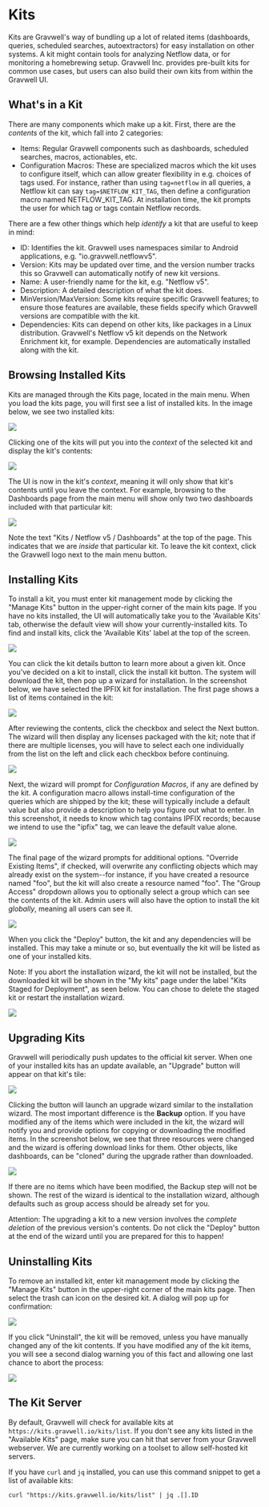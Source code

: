 # Kits

Kits are Gravwell's way of bundling up a lot of related items (dashboards, queries, scheduled searches, autoextractors) for easy installation on other systems. A kit might contain tools for analyzing Netflow data, or for monitoring a homebrewing setup. Gravwell Inc. provides pre-built kits for common use cases, but users can also build their own kits from within the Gravwell UI.

## What's in a Kit

There are many components which make up a kit. First, there are the *contents* of the kit, which fall into 2 categories:

* Items: Regular Gravwell components such as dashboards, scheduled searches, macros, actionables, etc.
* Configuration Macros: These are specialized macros which the kit uses to configure itself, which can allow greater flexibility in e.g. choices of tags used. For instance, rather than using `tag=netflow` in all queries, a Netflow kit can say `tag=$NETFLOW_KIT_TAG`, then define a configuration macro named NETFLOW_KIT_TAG. At installation time, the kit prompts the user for which tag or tags contain Netflow records.

There are a few other things which help *identify* a kit that are useful to keep in mind:

* ID: Identifies the kit. Gravwell uses namespaces similar to Android applications, e.g. "io.gravwell.netflowv5".
* Version: Kits may be updated over time, and the version number tracks this so Gravwell can automatically notify of new kit versions.
* Name: A user-friendly name for the kit, e.g. "Netflow v5".
* Description: A detailed description of what the kit does.
* MinVersion/MaxVersion: Some kits require specific Gravwell features; to ensure those features are available, these fields specify which Gravwell versions are compatible with the kit.
* Dependencies: Kits can depend on other kits, like packages in a Linux distribution. Gravwell's Netflow v5 kit depends on the Network Enrichment kit, for example. Dependencies are automatically installed along with the kit.

## Browsing Installed Kits

Kits are managed through the Kits page, located in the main menu. When you load the kits page, you will first see a list of installed kits. In the image below, we see two installed kits:

![](listkits.png)

Clicking one of the kits will put you into the *context* of the selected kit and display the kit's contents:

![](showkit.png)

The UI is now in the kit's *context*, meaning it will only show that kit's contents until you leave the context. For example, browsing to the Dashboards page from the main menu will show only two two dashboards included with that particular kit:

![](kitcontext.png)

Note the text "Kits / Netflow v5 / Dashboards" at the top of the page. This indicates that we are *inside* that particular kit. To leave the kit context, click the Gravwell logo next to the main menu button.

## Installing Kits

To install a kit, you must enter kit management mode by clicking the "Manage Kits" button in the upper-right corner of the main kits page. If you have no kits installed, the UI will automatically take you to the 'Available Kits' tab, otherwise the default view will show your currently-installed kits. To find and install kits, click the 'Available Kits' label at the top of the screen.

![](availablekits.png)

You can click the kit details button to learn more about a given kit. Once you've decided on a kit to install, click the install kit button. The system will download the kit, then pop up a wizard for installation. In the screenshot below, we have selected the IPFIX kit for installation. The first page shows a list of items contained in the kit:

![](wizard1.png)

After reviewing the contents, click the checkbox and select the Next button. The wizard will then display any licenses packaged with the kit; note that if there are multiple licenses, you will have to select each one individually from the list on the left and click each checkbox before continuing.

![](wizard2.png)

Next, the wizard will prompt for *Configuration Macros*, if any are defined by the kit. A configuration macro allows install-time configuration of the queries which are shipped by the kit; these will typically include a default value but also provide a description to help you figure out what to enter. In this screenshot, it needs to know which tag contains IPFIX records; because we intend to use the "ipfix" tag, we can leave the default value alone.

![](wizard3.png)

The final page of the wizard prompts for additional options. "Override Existing Items", if checked, will overwrite any conflicting objects which may already exist on the system--for instance, if you have created a resource named "foo", but the kit will also create a resource named "foo". The "Group Access" dropdown allows you to optionally select a group which can see the contents of the kit. Admin users will also have the option to install the kit *globally*, meaning all users can see it.

![](wizard4.png)

When you click the "Deploy" button, the kit and any dependencies will be installed. This may take a minute or so, but eventually the kit will be listed as one of your installed kits.

Note: If you abort the installation wizard, the kit will not be installed, but the downloaded kit will be shown in the "My kits" page under the label "Kits Staged for Deployment", as seen below. You can chose to delete the staged kit or restart the installation wizard.

![](staged.png)

## Upgrading Kits

Gravwell will periodically push updates to the official kit server. When one of your installed kits has an update available, an "Upgrade" button will appear on that kit's tile:

![](upgradekit.png)

Clicking the button will launch an upgrade wizard similar to the installation wizard. The most important difference is the **Backup** option. If you have modified any of the items which were included in the kit, the wizard will notify you and provide options for copying or downloading the modified items. In the screenshot below, we see that three resources were changed and the wizard is offering download links for them. Other objects, like dashboards, can be "cloned" during the upgrade rather than downloaded.

![](backup.png)

If there are no items which have been modified, the Backup step will not be shown. The rest of the wizard is identical to the installation wizard, although defaults such as group access should be already set for you.

Attention: The upgrading a kit to a new version involves the *complete deletion* of the previous version's contents. Do not click the "Deploy" button at the end of the wizard until you are prepared for this to happen!

## Uninstalling Kits

To remove an installed kit, enter kit management mode by clicking the "Manage Kits" button in the upper-right corner of the main kits page. Then select the trash can icon on the desired kit. A dialog will pop up for confirmation:

![](uninstall-confirm.png)

If you click "Uninstall", the kit will be removed, unless you have manually changed any of the kit contents. If you have modified any of the kit items, you will see a second dialog warning you of this fact and allowing one last chance to abort the process:

![](uninstall-warn.png)

## The Kit Server

By default, Gravwell will check for available kits at `https://kits.gravwell.io/kits/list`. If you don't see any kits listed in the "Available Kits" page, make sure you can hit that server from your Gravwell webserver. We are currently working on a toolset to allow self-hosted kit servers.

If you have `curl` and `jq` installed, you can use this command snippet to get a list of available kits:
```
curl "https://kits.gravwell.io/kits/list" | jq .[].ID
```
